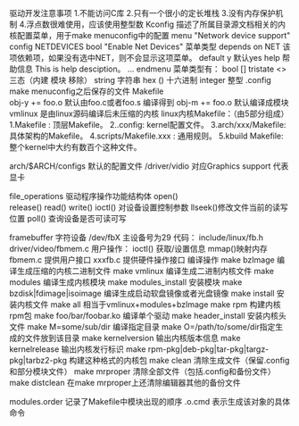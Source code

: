 驱动开发注意事项
	1.不能访问C库
	2.只有一个很小的定长堆栈
	3.没有内存保护机制
	4.浮点数很难使用，应该使用整型数
Kconfig	描述了所属目录源文档相关的内核配置菜单，用于make menuconfig中的配置
	menu "Network device support"
	config NETDEVICES
        	bool "Enable Net Devices" 	菜单类型
        	depends on NET			该项依赖项，如果没有选中NET，则不会显示这项菜单。
        	default y			默认yes
       		help				帮助信息
               		This is help desciption。
	...
	endmenu
菜单类型有：	bool []
		tristate <>	三态（内建 模块 移除）
		string 		字符串
		hex  ()		十六进制
		integer		整型
.config		make menuconfig之后保存的文件
Makefile	
	obj-y += foo.o	默认由foo.c或者foo.s 编译得到
	obj-m += foo.o	默认编译成模块
vmlinux		是由linux源码编译后未压缩的内核
linux内核Makefile：（由5部分组成）
	1.Makefile : 顶层Makefile。
	2..config: kernel配置文件。
	3.arch/xxx/Makefile: 具体架构的Makefile。
	4.scripts/Makefile.xxx : 通用规则。
	5.kbuild Makefile: 整个kernel中大约有数百个这种文件。

arch/$ARCH/configs 默认的配置文件
/driver/vidio 对应Graphics support 代表显卡	

file_operations	驱动程序操作功能结构体
	open()	
	release()
	read()
	write()
	ioctl()	对设备设置控制参数
	llseek()修改文件当前的读写位置
	poll()	查询设备是否可读可写

framebuffer
	字符设备 /dev/fbX 主设备号为29
	代码：
		include/linux/fb.h
		driver/video/fbmem.c
	用户操作：
		ioctl() 获取/设置信息
		mmap()映射内存
	fbmem.c	提供用户接口
	xxxfb.c	提供硬件操作接口
编译操作
	make bzImage	编译生成压缩的内核二进制文件
	make vmlinux	编译生成二进制内核文件
	make modules	编译生成内核模块
	make modules_install 安装模块
	make bzdisk|fdimage|isoimage	编译生成启动软盘镜像或者光盘镜像
	make install	安装内核文件
	make all	相当于vmlinux+modules+bzImage
	make rpm	构建内核rpm包
	make foo/bar/foobar.ko	编译单个驱动
	make header_install	安装内核头文件
	make M=some/sub/dir	编译指定目录
	make O=/path/to/some/dir指定生成的文件放到该目录
	make kernelversion	输出内核版本信息
	make kernelrelease	输出内核发行标识
	make rpm-pkg|deb-pkg|tar-pkg|targz-pkg|tarbz2-pkg	构建这种格式的内核包
	make clean	清除生成文件（保留.config和部分模块文件）
	make mrproper	清除全部文件（包括.config和备份文件）
	make distclean	在make mrproper上还清除编辑器其他的备份文件

modules.order	记录了Makefile中模块出现的顺序
.o.cmd		表示生成该对象的具体命令


